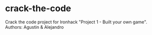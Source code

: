# crack-the-code
Crack the code project for Ironhack "Project 1 - Built your own game".
Authors: Agustin & Alejandro
